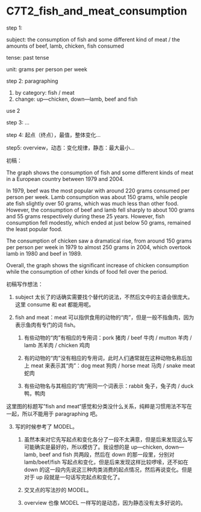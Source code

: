 # C7T2_fish_and_meat_consumption

step 1:

subject: the consumption of fish and some different kind of meat / the amounts of beef, lamb, chicken, fish consumed

tense: past tense

unit: grams per person per week

step 2: paragraphing

1. by category: fish / meat
2. change: up—chicken, down—lamb, beef and fish

use 2

step 3: ...

step 4: 起点（终点），最值，整体变化...

step5: overview，动态：变化规律，静态：最大最小...



初稿：

The graph shows the consumption of fish and some different kinds of meat in a European country between 1979 and 2004.

In 1979, beef was the most popular with around 220 grams consumed per person per week. Lamb consumption was about 150 grams, while people ate fish slightly over 50 grams, which was much less than other food. However, the consumption of beef and lamb fell sharply to about 100 grams and 55 grams respectively during these 25 years. However, fish consumption fell modestly, which ended at just below 50 grams, remained the least popular food.

The consumption of chicken saw a dramatical rise, from around 150 grams per person per week in 1979 to almost 250 grams in 2004, which overtook lamb in 1980 and beef in 1989.

Overall, the graph shows the significant increase of chicken consumption while the consumption of other kinds of food fell over the period.



初稿写作想法：

1. subject 太长了的话确实需要找个替代的说法，不然后文中的主语会很庞大。这里 consume 和 eat 都能用呢。

2. fish and meat：meat 可以指供食用的动物的“肉”，但是一般不指鱼肉，因为表示鱼肉有专门的词 fish。

   1. 有些动物的“肉”有相应的专用词：pork 猪肉 / beef 牛肉 / mutton 羊肉 / lamb 羔羊肉 / chicken 鸡肉

   2. 有的动物的“肉”没有相应的专用词，此时人们通常就在这种动物名称后加上 meat 来表示其“肉”：dog meat 狗肉 / horse meat 马肉 / snake meat 蛇肉
   3. 有些动物名与其相应的“肉”用同一个词表示：rabbit 兔子，兔子肉 / duck 鸭，鸭肉

这里图的标题写”fish and meat“感觉和分类没什么关系，纯粹是习惯用法不写在一起，所以不能用于 paragraphing 吧。

3. 写的时候参考了 MODEL。

   1. 虽然本来对它先写起点和变化各分了一段不太满意，但是后来发现这么写可能确实是最好的，所以模仿了。我设想的是 up—chicken, down—lamb, beef and fish 共两段，然后在 down 的那一段里，分别对 lamb/beef/fish 写起点和变化，但是后来发现这样比较啰嗦，还不如在 down 的这一段内先说这三种肉类消费的起点情况，然后再说变化。但是对于 up 段就是一句话写完起点和变化了。

   2. 交叉点的写法抄的 MODEL。

   3. overview 也像 MODEL 一样写的是动态，因为静态没有太多好说的。
